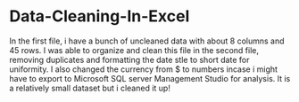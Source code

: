 # Data-Cleaning-In-Excel
In the first file, i have a bunch of uncleaned data with about 8 columns and 45 rows.
I was able to organize and clean this file in the second file, removing duplicates and formatting the date stle to short date for uniformity.
I also changed the currency from $ to numbers incase i might have to export to Microsoft SQL server Management Studio for analysis. 
It is a relatively small dataset but i cleaned it up!
